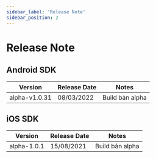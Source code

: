 ```yaml
---
sidebar_label: 'Release Note'
sidebar_position: 2
---
```


# Release Note

## Android SDK

| Version  | Release Date | Notes |
| ------------- | ------------- | ------------- |
| alpha-v1.0.31  | 08/03/2022  | Build bản alpha |


## iOS SDK

| Version  | Release Date | Notes |
| ------------- | ------------- | ------------- |
| alpha-1.0.1  | 15/08/2021  | Build bản alpha |

